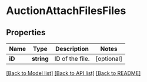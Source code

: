 # AuctionAttachFilesFiles

## Properties
Name | Type | Description | Notes
------------ | ------------- | ------------- | -------------
**iD** | **string** | ID of the file. | [optional] 

[[Back to Model list]](../README.md#documentation-for-models) [[Back to API list]](../README.md#documentation-for-api-endpoints) [[Back to README]](../README.md)


